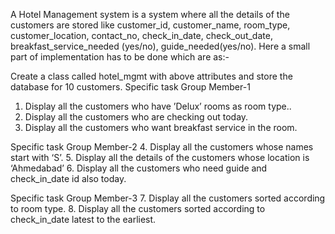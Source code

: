 A Hotel Management system is a system where all the details of the customers are stored like customer_id, customer_name, room_type, customer_location, contact_no, check_in_date, check_out_date, breakfast_service_needed (yes/no), guide_needed(yes/no).  Here a small part of implementation has to be done which are as:-

Create a class called hotel_mgmt with above attributes and store the database for 10 customers.
Specific task Group Member-1
1. Display all the customers who have ’Delux’ rooms as room type..
2. Display all the customers who are checking out today. 
3. Display all the customers who want breakfast service in the room. 
 
Specific task Group Member-2 
4. Display all the customers whose names start with ‘S’.
5. Display all the details of the customers whose location is ‘Ahmedabad’ 6.
Display all the customers who need guide and check_in_date id also today. 

Specific task Group Member-3 
7. Display all the customers sorted according to room type.
8. Display all the customers sorted according to check_in_date latest to the earliest. 
 
 
